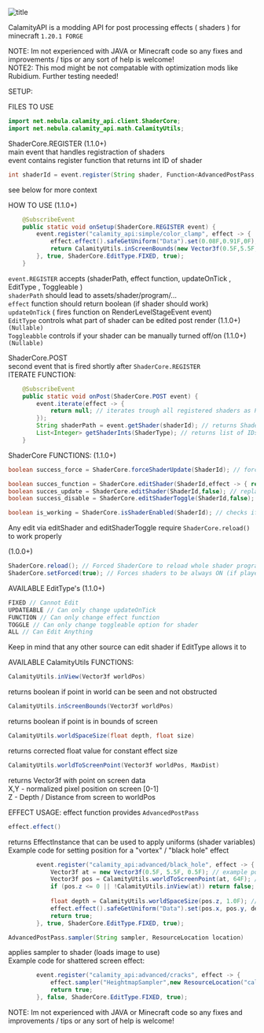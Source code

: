 ![title](https://github.com/user-attachments/assets/f779684c-186a-4db1-b363-3be3e1d56496)

CalamityAPI is a modding API for post processing effects ( shaders ) for minecraft `1.20.1 FORGE`

NOTE: Im not experienced with JAVA or Minecraft code so any fixes and improvements / tips or any sort of help is welcome!<br/>
NOTE2: This mod might be not compatable with optimization mods like Rubidium. Further testing needed!

SETUP:

FILES TO USE
```java
import net.nebula.calamity_api.client.ShaderCore;
import net.nebula.calamity_api.math.CalamityUtils;
```
ShaderCore.REGISTER (1.1.0+)<br/>
main event that handles registraction of shaders<br/>
event contains register function that returns int ID of shader 
```java
int shaderId = event.register(String shader, Function<AdvancedPostPass, Boolean> context, boolean updateOnTick,@Nullable EditType editType, @Nullable Boolean toggleable);
```
see below for more context

HOW TO USE (1.1.0+)
```java
	@SubscribeEvent
	public static void onSetup(ShaderCore.REGISTER event) {
		event.register("calamity_api:simple/color_clamp", effect -> {
			effect.effect().safeGetUniform("Data").set(0.08F,0.91F,0F);
		    return CalamityUtils.inScreenBounds(new Vector3f(0.5F,5.5F,0.5F));
		}, true, ShaderCore.EditType.FIXED, true);
	}
```
`event.REGISTER` accepts (shaderPath, effect function, updateOnTick , EditType , Toggleable )<br/>
`shaderPath` should lead to assets/shader/program/...<br/>
`effect` function should return boolean (if shader should work)<br/>
`updateOnTick` ( fires function on RenderLevelStageEvent event)<br/>
`EditType` controls what part of shader can be edited post render (1.1.0+) `(Nullable)`<br/>
`Toggleabble` controls if your shader can be manually turned off/on (1.1.0+) `(Nullable)`

ShaderCore.POST<br/>
second event that is fired shortly after `ShaderCore.REGISTER`<br/>
ITERATE FUNCTION:
```java
	@SubscribeEvent
	public static void onPost(ShaderCore.POST event) {
		event.iterate(effect -> {
			return null; // iterates trough all registered shaders as Pair (effect.first - ID, effect.second - ShaderPath)
		});
		String shaderPath = event.getShader(shaderId); // returns ShaderPath from ID
		List<Integer> getShaderInts(ShaderType); // returns list of IDs that use specific ShaderPath
	}
```

ShaderCore FUNCTIONS:
(1.1.0+)
```java
boolean success_force = ShaderCore.forceShaderUpdate(ShaderId); // forces a shader to run its function and return result of it

boolean succes_function = ShaderCore.editShader(ShaderId,effect -> { return false; }); // replaces shader function with new one if allowed by EditType
boolean succes_update = ShaderCore.editShader(ShaderId,false); // replaces shader update with new one if allowed by EditType
boolean success_disable = ShaderCore.editShaderToggle(ShaderId,false); // sets working State of shader if allowed by EditType

boolean is_working = ShaderCore.isShaderEnabled(ShaderId); // checks if shader is enabled or disabled (editShaderToggle)
```
Any edit via editShader and editShaderToggle require `ShaderCore.reload()` to work properly

(1.0.0+)
```java
ShaderCore.reload(); // Forced ShaderCore to reload whole shader program
ShaderCore.setForced(true); // Forces shaders to be always ON (if player decided to turn it by pressing F4). Usually handled by gamerule
```

AVAILABLE EditType's (1.1.0+)
```java
FIXED // Cannot Edit
UPDATEABLE // Can only change updateOnTick
FUNCTION // Can only change effect function
TOGGLE // Can only change toggleable option for shader
ALL // Can Edit Anything
```
Keep in mind that any other source can edit shader if EditType allows it to

AVAILABLE CalamityUtils FUNCTIONS:
```java
CalamityUtils.inView(Vector3f worldPos)
```
returns boolean if point in world can be seen and not obstructed

```java
CalamityUtils.inScreenBounds(Vector3f worldPos)
```
returns boolean if point is in bounds of screen

```java
CalamityUtils.worldSpaceSize(float depth, float size)
```
returns corrected float value for constant effect size

```java
CalamityUtils.worldToScreenPoint(Vector3f worldPos, MaxDist)
```
returns Vector3f with point on screen data<br/>
X,Y - normalized pixel position on screen [0-1]<br/>
Z - Depth / Distance from screen to worldPos

EFFECT USAGE:
effect function provides `AdvancedPostPass`

```java
effect.effect()
```
returns EffectInstance that can be used to apply uniforms (shader variables)<br/>
Example code for setting position for a "vortex" / "black hole" effect
```java
		event.register("calamity_api:advanced/black_hole", effect -> {
			Vector3f at = new Vector3f(0.5F, 5.5F, 0.5F); // example position
			Vector3f pos = CalamityUtils.worldToScreenPoint(at, 64F); // returns normalized x,y position and raw depth
			if (pos.z <= 0 || !CalamityUtils.inView(at)) return false; // checks if depth is in bounds and on screen (not blocked)
		
			float depth = CalamityUtils.worldSpaceSize(pos.z, 1.0F); // fixed depth
			effect.effect().safeGetUniform("Data").set(pos.x, pos.y, depth); // sets Uniform "Data" to shader
			return true;
		}, true, ShaderCore.EditType.FIXED, true);
```

```java
AdvancedPostPass.sampler(String sampler, ResourceLocation location)
```
applies sampler to shader (loads image to use)<br/>
Example code for shattered screen effect:
```java
		event.register("calamity_api:advanced/cracks", effect -> {
			effect.sampler("HeightmapSampler",new ResourceLocation("calamity_api","textures/noise_heightmap.png"));
			return true;
		}, false, ShaderCore.EditType.FIXED, true);
```

NOTE: Im not experienced with JAVA or Minecraft code so any fixes and improvements / tips or any sort of help is welcome!
